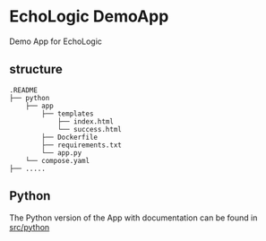 # EchoLogic DemoApp

Demo App for EchoLogic

## structure

```structure
.README
├── python
    ├── app
        ├── templates
            ├── index.html
            └── success.html
        ├── Dockerfile
        ├── requirements.txt
        └── app.py
    └── compose.yaml
├── .....
```

## Python

The Python version of the App with documentation can be found in [src/python](python/README.md)
